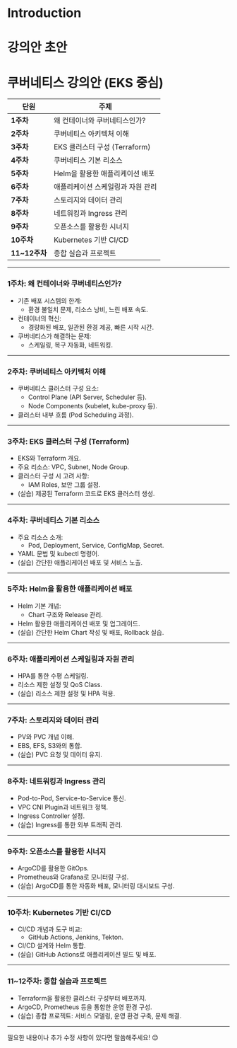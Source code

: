 # Introduction
# 강의안 초안 

# 쿠버네티스 강의안 (EKS 중심)

| **단원** | **주제** |
| --- | --- |
| **1주차** | 왜 컨테이너와 쿠버네티스인가? |
| **2주차** | 쿠버네티스 아키텍처 이해 |
| **3주차** | EKS 클러스터 구성 (Terraform) |
| **4주차** | 쿠버네티스 기본 리소스 |
| **5주차** | Helm을 활용한 애플리케이션 배포 |
| **6주차** | 애플리케이션 스케일링과 자원 관리 |
| **7주차** | 스토리지와 데이터 관리 |
| **8주차** | 네트워킹과 Ingress 관리 |
| **9주차** | 오픈소스를 활용한 시너지 |
| **10주차** | Kubernetes 기반 CI/CD |
| **11~12주차** | 종합 실습과 프로젝트 |

---

### **1주차: 왜 컨테이너와 쿠버네티스인가?**

- 기존 배포 시스템의 한계:
    - 환경 불일치 문제, 리소스 낭비, 느린 배포 속도.
- 컨테이너의 혁신:
    - 경량화된 배포, 일관된 환경 제공, 빠른 시작 시간.
- 쿠버네티스가 해결하는 문제:
    - 스케일링, 복구 자동화, 네트워킹.


---

### **2주차: 쿠버네티스 아키텍처 이해**

- 쿠버네티스 클러스터 구성 요소:
    - Control Plane (API Server, Scheduler 등).
    - Node Components (kubelet, kube-proxy 등).
- 클러스터 내부 흐름 (Pod Scheduling 과정).


---

### **3주차: EKS 클러스터 구성 (Terraform)**

- EKS와 Terraform 개요.
- 주요 리소스: VPC, Subnet, Node Group.
- 클러스터 구성 시 고려 사항:
    - IAM Roles, 보안 그룹 설정.
- (실습) 제공된 Terraform 코드로 EKS 클러스터 생성.

---

### **4주차: 쿠버네티스 기본 리소스**

- 주요 리소스 소개:
    - Pod, Deployment, Service, ConfigMap, Secret.
- YAML 문법 및 kubectl 명령어.
- (실습) 간단한 애플리케이션 배포 및 서비스 노출.

---

### **5주차: Helm을 활용한 애플리케이션 배포**

- Helm 기본 개념:
    - Chart 구조와 Release 관리.
- Helm 활용한 애플리케이션 배포 및 업그레이드.
- (실습) 간단한 Helm Chart 작성 및 배포, Rollback 실습.

---

### **6주차: 애플리케이션 스케일링과 자원 관리**

- HPA를 통한 수평 스케일링.
- 리소스 제한 설정 및 QoS Class.
- (실습) 리소스 제한 설정 및 HPA 적용.

---

### **7주차: 스토리지와 데이터 관리**

- PV와 PVC 개념 이해.
- EBS, EFS, S3와의 통합.
- (실습) PVC 요청 및 데이터 유지.

---

### **8주차: 네트워킹과 Ingress 관리**

- Pod-to-Pod, Service-to-Service 통신.
- VPC CNI Plugin과 네트워크 정책.
- Ingress Controller 설정.
- (실습) Ingress를 통한 외부 트래픽 관리.

---

### **9주차: 오픈소스를 활용한 시너지**

- ArgoCD를 활용한 GitOps.
- Prometheus와 Grafana로 모니터링 구성.
- (실습) ArgoCD를 통한 자동화 배포, 모니터링 대시보드 구성.

---

### **10주차: Kubernetes 기반 CI/CD**

- CI/CD 개념과 도구 비교:
    - GitHub Actions, Jenkins, Tekton.
- CI/CD 설계와 Helm 통합.
- (실습) GitHub Actions로 애플리케이션 빌드 및 배포.

---

### **11~12주차: 종합 실습과 프로젝트**

- Terraform을 활용한 클러스터 구성부터 배포까지.
- ArgoCD, Prometheus 등을 통합한 운영 환경 구성.
- (실습) 종합 프로젝트: 서비스 모델링, 운영 환경 구축, 문제 해결.

---

필요한 내용이나 추가 수정 사항이 있다면 말씀해주세요! 😊

